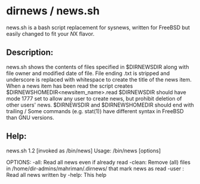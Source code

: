 # dirnews / news.sh
news.sh is a  bash script replacement for sysnews, written for FreeBSD but easily changed to fit your *N*X flavor.

## Description: 
  news.sh shows the contents of files specified in $DIRNEWSDIR along with file owner and modified date of file.
  File ending .txt is stripped and underscore is replaced with whitespace to create the title of the news item.
  When a news item has been read the script creates $DIRNEWSHOMEDIR<newsitem_name>.read
  $DIRNEWSDIR should have mode 1777 set to allow any user to create news, but prohibit deletion of other users' news.
  $DIRNEWSDIR and $DIRNEWSHOMEDIR should end with trailing /
  Some commands (e.g. stat(1)) have different syntax in FreeBSD than GNU versions.

## Help: 
news.sh 1.2 [invoked as /bin/news]
Usage: /bin/news [options]

OPTIONS:
  -all: Read all news even if already read
  -clean: Remove (all) files in /home/dir-admins/mahriman/.dirnews/ that mark news as read
  -user <username>: Read all news written by <username>
  -help: This help
